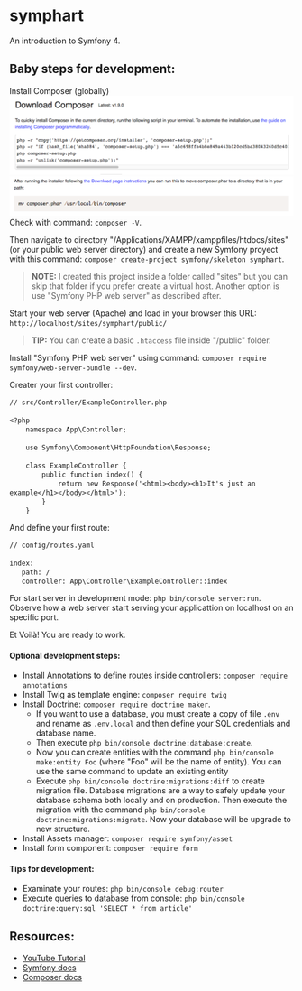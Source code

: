 # symphart

An introduction to Symfony 4.

## Baby steps for development:

Install Composer (globally)
![Composer download and install globally](./docs-assets/composer-1.png)
![Composer moved to path](./docs-assets/composer-2.png)
Check with command: `composer -V`.

Then navigate to directory "/Applications/XAMPP/xamppfiles/htdocs/sites" (or your public web server directory) and create a new Symfony proyect with this command: `composer create-project symfony/skeleton symphart`.

> **NOTE:** I created this project inside a folder called "sites" but you can skip that folder if you prefer create a virtual host. Another option is use "Symfony PHP web server" as described after.  


Start your web server (Apache) and load in your browser this URL: `http://localhost/sites/symphart/public/`


> **TIP:** You can create a basic `.htaccess` file inside "/public" folder.  

Install "Symfony PHP web server" using command: `composer require symfony/web-server-bundle --dev`.

Creater your first controller:
```
// src/Controller/ExampleController.php

<?php
	namespace App\Controller;

	use Symfony\Component\HttpFoundation\Response;

	class ExampleController {
		public function index() {
			return new Response('<html><body><h1>It's just an example</h1></body></html>');
		}
	}
```

And define your first route:
```
// config/routes.yaml

index:
   path: /
   controller: App\Controller\ExampleController::index
```

For start server in development mode: `php bin/console server:run`. Observe how a web server start serving your applicattion on localhost on an specific port.

Et Voilà! You are ready to work.

#### Optional development steps:
* Install Annotations to define routes inside controllers: `composer require annotations`
* Install Twig as template engine: `composer require twig`
* Install Doctrine: `composer require doctrine maker`. 
	* If you want to use a database, you must create a copy of file `.env` and rename as `.env.local` and then define your SQL credentials and database name. 
	* Then execute `php bin/console doctrine:database:create`. 
	* Now you can create entities with the command `php bin/console make:entity Foo` (where "Foo" will be the name of entity). You can use the same command to update an existing entity
	* Execute `php bin/console doctrine:migrations:diff` to create migration file. Database migrations are a way to safely update your database schema both locally and on production. Then execute the migration with the command `php bin/console doctrine:migrations:migrate`. Now your database will be upgrade to new structure.
* Install Assets manager: `composer require symfony/asset`
* Install form component: `composer require form`

#### Tips for development:
* Examinate your routes: `php bin/console debug:router`
* Execute queries to database from console: `php bin/console doctrine:query:sql 'SELECT * from article'`

## Resources:
* [YouTube Tutorial](https://www.youtube.com/playlist?list=PLillGF-Rfqba-PQBBEf14-fi6LafvvDYS)
* [Symfony docs](https://symfony.com/doc)
* [Composer docs](https://symfony.com/doc)

